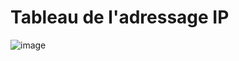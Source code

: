 # Tableau de l'adressage IP

![image](https://user-images.githubusercontent.com/95431446/175906265-ac381627-974d-4bd0-9a11-b579c3cefe25.png)
